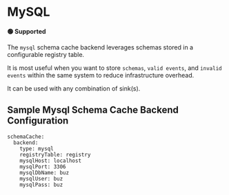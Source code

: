 # MySQL

**🟢 Supported**

The `mysql` schema cache backend leverages schemas stored in a configurable registry table.

It is most useful when you want to store `schemas`, `valid events`, and `invalid events` within the same system to reduce infrastructure overhead.

It can be used with any combination of sink(s).


## Sample Mysql Schema Cache Backend Configuration

```
schemaCache:
  backend:
    type: mysql
    registryTable: registry
    mysqlHost: localhost
    mysqlPort: 3306
    mysqlDbName: buz
    mysqlUser: buz
    mysqlPass: buz
```
